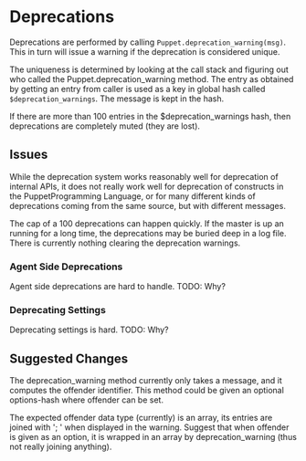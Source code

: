 Deprecations
===
Deprecations are performed by calling `Puppet.deprecation_warning(msg)`. This in turn
will issue a warning if the deprecation is considered unique.

The uniqueness is determined by looking at the call stack and figuring out who called
the Puppet.deprecation_warning method. The entry as obtained by getting an entry from
caller is used as a key in global hash called `$deprecation_warnings`.
The message is kept in the hash.

If there are more than 100 entries in the $deprecation_warnings hash, then deprecations
are completely muted (they are lost).

Issues
---
While the deprecation system works reasonably well for deprecation of internal APIs, it does not really work well for deprecation of constructs in the PuppetProgramming Language, or for many different kinds of deprecations coming from the same source, but with different messages.

The cap of a 100 deprecations can happen quickly. If the master is up an running for a long
time, the deprecations may be buried deep in a log file. There is currently nothing clearing
the deprecation warnings.

### Agent Side Deprecations

Agent side deprecations are hard to handle. TODO: Why?

### Deprecating Settings

Deprecating settings is hard. TODO: Why?


Suggested Changes
---
The deprecation_warning method currently only takes a message, and it computes the offender identifier. This method could be given an optional options-hash where offender can be set.

The expected offender data type (currently) is an array, its entries are joined with '; ' when displayed
in the warning. Suggest that when offender is given as an option, it is wrapped in an array
by deprecation_warning (thus not really joining anything).



